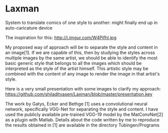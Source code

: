 # Laxman
System to translate comics of one style to another: might finally end up in auto-caricature device

The inspiration for this: http://i.imgur.com/W4Pifhl.jpg

My proposed way of approach will be to separate the style and content in an image[1]. If we are capable of this, then by studying the styles across multiple images by the same artist, we should be able to identify the most basic generic style that belongs to all the images which should be interpreted as the style of the artist himself. This artistic style may be combined with the content of any image to render the image in that artist's style.

Here is a very small presentation with some images to clarify my approach: https://github.com/shiladityasen/Laxman/blob/master/presentation.key

The work by Gatys, Ecker and Bethge [1] uses a convolutional neural network, specifically VGG-Net for separating the style and content. I have used the publicly available pre-trained VGG-19 model by the MatConvNet[2] as a plugin with Matlab. Details about the code written by me to reproduce the results obtained in [1] are available in the directory Tubingen/Programs
